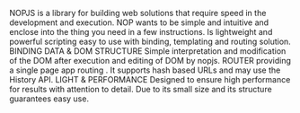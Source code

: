 NOPJS is a library for building web solutions that require speed in the development and execution. NOP wants to be simple and intuitive and enclose into the thing you need in a few instructions. Is lightweight and powerful scripting easy to use with binding, templating and routing solution. BINDING DATA & DOM STRUCTURE Simple interpretation and modification of the DOM after execution and editing of DOM by nopjs. ROUTER providing a single page app routing . It supports hash based URLs and may use the History API. LIGHT & PERFORMANCE Designed to ensure high performance for results with attention to detail. Due to its small size and its structure guarantees easy use.
